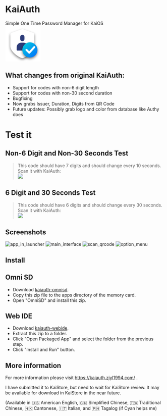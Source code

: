 # KaiAuth  
Simple One Time Password Manager for KaiOS  
![KaiAuth icon](https://github.com/Delta-Applications/KaiAuth/raw/master/img/icons/app_112.png) 

## What changes from original KaiAuth:
- Support for codes with non-6 digit length
- Support for codes with non-30 second duration
- Bugfixing
- Now grabs Issuer, Duration, Digits from QR Code
- Future updates: Possibly grab logo and color from database like Authy does

# Test it
## Non-6 Digit and Non-30 Seconds Test
> This code should have 7 digits and should change every 10 seconds. Scan it with KaiAuth:  
>![](https://www.google.com/chart?chs=200x200&chld=M|0&cht=qr&chl=otpauth://totp/KaiAuthTestIssuer:7DIGIT_10SEC_TEST%3Fsecret%3DDEADBEEFDEADBEEF%26digits%3D7%26period%3D10)
## 6 Digit and 30 Seconds Test
>This code should have 6 digits and should change every 30 seconds. Scan it with KaiAuth:  
>![](https://www.google.com/chart?chs=200x200&chld=M|0&cht=qr&chl=otpauth://totp/KaiAuthTestIssuer:6DIGIT_30SEC_TEST%3Fsecret%3DGEADBEEFJEADBEEF%26digits%3D6%26period%3D30)

## Screenshots

![app_in_launcher](https://kaiauth.zjyl1994.com/img/app_in_launcher.png)
![main_interface](https://kaiauth.zjyl1994.com/img/main_interface.png)
![scan_qrcode](https://kaiauth.zjyl1994.com/img/scan_qrcode.png)
![option_menu](https://kaiauth.zjyl1994.com/img/option_menu.png)

## Install

## Omni SD
- Download [kaiauth-omnisd](https://github.com/zjyl1994/KaiAuth/releases/download/v1.1.1/kaiauth-v1.1.1-omnisd.zip).
- Copy this zip file to the apps directory of the memory card.
- Open "OmniSD" and install this zip.

## Web IDE
- Download [kaiauth-webide](https://github.com/zjyl1994/KaiAuth/releases/download/v1.1.1/kaiauth-v1.1.1-webide.zip).
- Extract this zip to a folder.
- Click "Open Packaged App" and select the folder from the previous step.
- Click "Install and Run" button.

## More information
For more information please visit https://kaiauth.zjyl1994.com/ .

I have submitted it to KaiStore, but need to wait for KaiStore review. It may be available for download in KaiStore in the near future.

(Available in 🇺🇸 American English, 🇨🇳 Simplified Chinese, 🇹🇼 Traditional Chinese, 🇭🇰 Cantonese, 🇮🇹 Italian, and 🇵🇭 Tagalog (if Cyan helps me)
